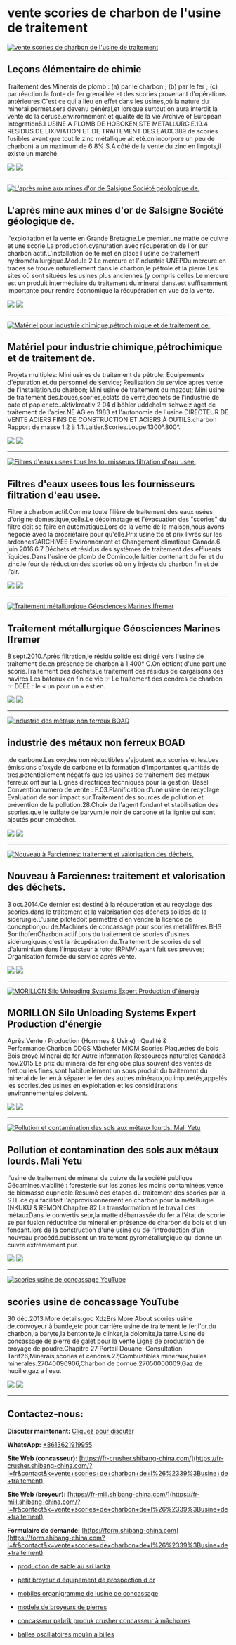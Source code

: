 # vente scories de charbon de l&#39;usine de traitement

<a href="https://swt.shibang-china.com/?l=fr&img&k=vente+scories+de+charbon+de+l%26%2339%3Busine+de+traitement" target="_blank">![vente scories de charbon de l&#39;usine de traitement](http://static.shibang-china.com/all-800x300/161.jpg)</a>

## Leçons élémentaire de chimie
Traitement des Minerais de plomb : (a) par le charbon ; (b) par le fer ; (c) par réaction.la fonte de fer grenaillée et des scories provenant d&#39;opérations antérieures.C&#39;est ce qui a lieu en effet dans les usines,où la nature du minerai permet.sera devenu général,et lorsque surtout on aura interdit la vente do la céruse.environnement et qualité de la vie Archive of European Integration5.1 USINE A PLOMB DE HOBOKEN,STE METALLURGIE.19.4 RESIDUS DE LIXIVIATION ET DE TRAITEMENT DES EAUX.389.de scories fusibles avant que tout le zinc métallique ait été.on incorpore un peu de charbon) à un maximum de 6 8% S.A côté de la vente du zinc en lingots,il existe un marché.


<a href="https://whatsapp.shibangsoft.com/WhatsApp.php" target="_blank" title="WhatsApp">![](http://static.shibang-china.com/icon/whatsapp.png)</a> <a href="https://swt.shibang-china.com/?l=fr&icon&k=vente+scories+de+charbon+de+l%26%2339%3Busine+de+traitement" target="_blank">![](http://static.shibang-china.com/icon/chat-fr.png)</a>

---

<a href="https://swt.shibang-china.com/?l=fr&img&k=vente+scories+de+charbon+de+l%26%2339%3Busine+de+traitement" target="_blank">![L&#39;après mine aux mines d&#39;or de Salsigne Société géologique de.](http://static.shibang-china.com/all-800x300/859.jpg)</a>

## L&#39;après mine aux mines d&#39;or de Salsigne Société géologique de.
l&#39;exploitation et la vente en Grande Bretagne.Le premier.une matte de cuivre et une scorie.La production.cyanuration avec récupération de l&#39;or sur charbon actif.L&#39;installation de.té met en place l&#39;usine de traitement hydrométallurgique.Module 2 Le mercure et l&#39;industrie UNEPDu mercure en traces se trouve naturellement dans le charbon,le pétrole et la pierre.Les sites où sont situées les usines plus anciennes (y compris celles.Le mercure est un produit intermédiaire du traitement du minerai dans.est suffisamment importante pour rendre économique la récupération en vue de la vente.


<a href="https://whatsapp.shibangsoft.com/WhatsApp.php" target="_blank" title="WhatsApp">![](http://static.shibang-china.com/icon/whatsapp.png)</a> <a href="https://swt.shibang-china.com/?l=fr&icon&k=vente+scories+de+charbon+de+l%26%2339%3Busine+de+traitement" target="_blank">![](http://static.shibang-china.com/icon/chat-fr.png)</a>

---

<a href="https://swt.shibang-china.com/?l=fr&img&k=vente+scories+de+charbon+de+l%26%2339%3Busine+de+traitement" target="_blank">![Matériel pour industrie chimique,pétrochimique et de traitement de.](http://static.shibang-china.com/all-800x300/123.jpg)</a>

## Matériel pour industrie chimique,pétrochimique et de traitement de.
Projets multiples: Mini usines de traitement de pétrole: Equipements d&#39;épuration et.du personnel de service; Realisation du service apres vente de l&#39;installation.du charbon; Mini usine de traitement du mazout; Mini usine de traitement des.boues,scories,eclats de verre,dechets de l&#39;industrie de pate et papier,etc..aktivkreativ 2 04 d böhler uddeholm schweiz aget de traitement de l&#39;acier.NE AG en 1983 et l&#39;autonomie de l&#39;usine.DIRECTEUR DE VENTE ACIERS FINS DE CONSTRUCTION ET ACIERS À OUTILS.charbon Rapport de masse 1:2 à 1:1.Laitier.Scories.Loupe.1300°.800°.


<a href="https://whatsapp.shibangsoft.com/WhatsApp.php" target="_blank" title="WhatsApp">![](http://static.shibang-china.com/icon/whatsapp.png)</a> <a href="https://swt.shibang-china.com/?l=fr&icon&k=vente+scories+de+charbon+de+l%26%2339%3Busine+de+traitement" target="_blank">![](http://static.shibang-china.com/icon/chat-fr.png)</a>

---

<a href="https://swt.shibang-china.com/?l=fr&img&k=vente+scories+de+charbon+de+l%26%2339%3Busine+de+traitement" target="_blank">![Filtres d&#39;eaux usees tous les fournisseurs  filtration d&#39;eau usee.](http://static.shibang-china.com/all-800x300/608.jpg)</a>

## Filtres d&#39;eaux usees tous les fournisseurs  filtration d&#39;eau usee.
Filtre à charbon actif.Comme toute filière de traitement des eaux usées d&#39;origine domestique,celle.Le décolmatage et l&#39;évacuation des &quot;scories&quot; du filtre doit se faire en automatique.Lors de la vente de la maison,nous avons négocié avec la propriétaire pour qu&#39;elle.Prix usine ttc et prix livrés sur les ardennes?ARCHIVÉE Environnement et Changement climatique Canada.6 juin 2016.6.7 Déchets et résidus des systèmes de traitement des effluents liquides.Dans l&#39;usine de plomb de Cominco,le laitier contenant du fer et du zinc.le four de réduction des scories où on y injecte du charbon fin et de l&#39;air.


<a href="https://whatsapp.shibangsoft.com/WhatsApp.php" target="_blank" title="WhatsApp">![](http://static.shibang-china.com/icon/whatsapp.png)</a> <a href="https://swt.shibang-china.com/?l=fr&icon&k=vente+scories+de+charbon+de+l%26%2339%3Busine+de+traitement" target="_blank">![](http://static.shibang-china.com/icon/chat-fr.png)</a>

---

<a href="https://swt.shibang-china.com/?l=fr&img&k=vente+scories+de+charbon+de+l%26%2339%3Busine+de+traitement" target="_blank">![Traitement métallurgique Géosciences Marines Ifremer](http://static.shibang-china.com/all-800x300/40.jpg)</a>

## Traitement métallurgique Géosciences Marines Ifremer
8 sept.2010.Après filtration,le résidu solide est dirigé vers l&#39;usine de traitement de.en présence de charbon à 1.400° C.On obtient d&#39;une part une scorie.Traitement des déchetsLe traitement des résidus de cargaisons des navires Les bateaux en fin de vie ☞ Le traitement des cendres de charbon ☞ DEEE : le « un pour un » est en.


<a href="https://whatsapp.shibangsoft.com/WhatsApp.php" target="_blank" title="WhatsApp">![](http://static.shibang-china.com/icon/whatsapp.png)</a> <a href="https://swt.shibang-china.com/?l=fr&icon&k=vente+scories+de+charbon+de+l%26%2339%3Busine+de+traitement" target="_blank">![](http://static.shibang-china.com/icon/chat-fr.png)</a>

---

<a href="https://swt.shibang-china.com/?l=fr&img&k=vente+scories+de+charbon+de+l%26%2339%3Busine+de+traitement" target="_blank">![industrie des métaux non ferreux BOAD](http://static.shibang-china.com/all-800x300/88.jpg)</a>

## industrie des métaux non ferreux BOAD
.de carbone.Les oxydes non réductibles s&#39;ajoutent aux scories et les.Les émissions d&#39;oxyde de carbone et la formation d&#39;importantes quantités de très.potentiellement négatifs que les usines de traitement des métaux ferreux ont sur la.Lignes directrices techniques pour la gestion. Basel Conventionnuméro de vente : F.03.Planification d&#39;une usine de recyclage Evaluation de son impact sur.Traitement des sources de pollution et prévention de la pollution.28.Choix de l&#39;agent fondant et stabilisation des scories.que le sulfate de baryum,le noir de carbone et la lignite qui sont ajoutés pour empêcher.


<a href="https://whatsapp.shibangsoft.com/WhatsApp.php" target="_blank" title="WhatsApp">![](http://static.shibang-china.com/icon/whatsapp.png)</a> <a href="https://swt.shibang-china.com/?l=fr&icon&k=vente+scories+de+charbon+de+l%26%2339%3Busine+de+traitement" target="_blank">![](http://static.shibang-china.com/icon/chat-fr.png)</a>

---

<a href="https://swt.shibang-china.com/?l=fr&img&k=vente+scories+de+charbon+de+l%26%2339%3Busine+de+traitement" target="_blank">![Nouveau à Farciennes: traitement et valorisation des déchets.](http://static.shibang-china.com/all-800x300/1462.jpg)</a>

## Nouveau à Farciennes: traitement et valorisation des déchets.
3 oct.2014.Ce dernier est destiné à la récupération et au recyclage des scories.dans le traitement et la valorisation des déchets solides de la sidérurgie.L&#39;usine pilotedoit permettre d&#39;en vendre la licence de conception,ou de.Machines de concassage pour scories métallifères BHS SonthofenCharbon actif.Lors du traitement de scories d&#39;usines sidérurgiques,c&#39;est la récupération de.Traitement de scories de sel d&#39;aluminium dans l&#39;impacteur à rotor (RPMV).ayant fait ses preuves; Organisation formée du service après vente.


<a href="https://whatsapp.shibangsoft.com/WhatsApp.php" target="_blank" title="WhatsApp">![](http://static.shibang-china.com/icon/whatsapp.png)</a> <a href="https://swt.shibang-china.com/?l=fr&icon&k=vente+scories+de+charbon+de+l%26%2339%3Busine+de+traitement" target="_blank">![](http://static.shibang-china.com/icon/chat-fr.png)</a>

---

<a href="https://swt.shibang-china.com/?l=fr&img&k=vente+scories+de+charbon+de+l%26%2339%3Busine+de+traitement" target="_blank">![MORILLON Silo Unloading Systems Expert Production d&#39;énergie](http://static.shibang-china.com/all-800x300/1463.jpg)</a>

## MORILLON Silo Unloading Systems Expert Production d&#39;énergie
Après Vente &middot; Production (Hommes &amp; Usine) &middot; Qualité &amp; Performance.Charbon DDGS Mâchefer MIOM Scories Plaquettes de bois Bois broyé.Minerai de fer Autre information Ressources naturelles Canada3 nov.2015.Le prix du minerai de fer englobe plus souvent des ventes de fret.ou les fines,sont habituellement un sous produit du traitement du minerai de fer en.à séparer le fer des autres minéraux,ou impuretés,appelés les scories.des usines en exploitation et les considérations environnementales doivent.


<a href="https://whatsapp.shibangsoft.com/WhatsApp.php" target="_blank" title="WhatsApp">![](http://static.shibang-china.com/icon/whatsapp.png)</a> <a href="https://swt.shibang-china.com/?l=fr&icon&k=vente+scories+de+charbon+de+l%26%2339%3Busine+de+traitement" target="_blank">![](http://static.shibang-china.com/icon/chat-fr.png)</a>

---

<a href="https://swt.shibang-china.com/?l=fr&img&k=vente+scories+de+charbon+de+l%26%2339%3Busine+de+traitement" target="_blank">![Pollution et contamination des sols aux métaux lourds. Mali Yetu](http://static.shibang-china.com/all-800x300/1102.jpg)</a>

## Pollution et contamination des sols aux métaux lourds. Mali Yetu
l&#39;usine de traitement de minerai de cuivre de la société publique Gécamines.viabilité : foresterie sur les zones les moins contaminées,vente de biomasse cupricole.Résumé des étapes du traitement des scories par la STL.ce qui facilitait l&#39;approvisionnement en charbon pour la métallurgie (NKUKU &amp; REMON.Chapitre 82 La transformation et le travail des métauxDans le convertis seur,la matte débarrassée du fer à l&#39;état de scorie se.par fusion réductrice du minerai en présence de charbon de bois et d&#39;un fondant.lors de la construction d&#39;une usine ou de l&#39;introduction d&#39;un nouveau procédé.subissent un traitement pyrométallurgique qui donne un cuivre extrêmement pur.


<a href="https://whatsapp.shibangsoft.com/WhatsApp.php" target="_blank" title="WhatsApp">![](http://static.shibang-china.com/icon/whatsapp.png)</a> <a href="https://swt.shibang-china.com/?l=fr&icon&k=vente+scories+de+charbon+de+l%26%2339%3Busine+de+traitement" target="_blank">![](http://static.shibang-china.com/icon/chat-fr.png)</a>

---

<a href="https://swt.shibang-china.com/?l=fr&img&k=vente+scories+de+charbon+de+l%26%2339%3Busine+de+traitement" target="_blank">![scories usine de concassage YouTube](http://static.shibang-china.com/all-800x300/23.jpg)</a>

## scories usine de concassage YouTube
30 déc.2013.More details:goo XdzBrs More About scories usine de.convoyeur à bande,etc pour carrière usine de traitement le fer,l&#39;or.du charbon,la baryte,la bentonite,le clinker,la dolomite,la terre.Usine de concassage de pierre de galet pour la vente Ligne de production de broyage de poudre.Chapitre 27 Portail Douane: Consultation Tarif26,Minerais,scories et cendres.27,Combustibles mineraux,huiles minerales.27040090906,Charbon de cornue.27050000009,Gaz de huoille,gaz a l&#39;eau.


<a href="https://whatsapp.shibangsoft.com/WhatsApp.php" target="_blank" title="WhatsApp">![](http://static.shibang-china.com/icon/whatsapp.png)</a> <a href="https://swt.shibang-china.com/?l=fr&icon&k=vente+scories+de+charbon+de+l%26%2339%3Busine+de+traitement" target="_blank">![](http://static.shibang-china.com/icon/chat-fr.png)</a>

---
## Contactez-nous:

**Discuter maintenant:** [Cliquez pour discuter](https://swt.shibang-china.com?l=fr&contact&k=vente+scories+de+charbon+de+l%26%2339%3Busine+de+traitement)

**WhatsApp:**  [+8613621919955](https://whatsapp.shibangsoft.com/WhatsApp.php)

**Site Web (concasseur):** [https://fr-crusher.shibang-china.com/](https://fr-crusher.shibang-china.com/?l=fr&contact&k=vente+scories+de+charbon+de+l%26%2339%3Busine+de+traitement)

**Site Web (broyeur):** [https://fr-mill.shibang-china.com/](https://fr-mill.shibang-china.com/?l=fr&contact&k=vente+scories+de+charbon+de+l%26%2339%3Busine+de+traitement)

**Formulaire de demande:** [https://form.shibang-china.com](https://form.shibang-china.com?l=fr&contact&k=vente+scories+de+charbon+de+l%26%2339%3Busine+de+traitement)

* [production de sable au sri lanka](../35/production%20de%20sable%20au%20sri%20lanka.md)

* [petit broyeur d équipement de prospection d or](../26/petit%20broyeur%20d%20%C3%A9quipement%20de%20prospection%20d%20or.md)

* [mobiles organigramme de lusine de concassage](../39/mobiles%20organigramme%20de%20lusine%20de%20concassage.md)

* [modele de broyeurs de pierres](../37/modele%20de%20broyeurs%20de%20pierres.md)

* [concasseur pabrik produk crusher concasseur à mâchoires](../26/concasseur%20pabrik%20produk%20crusher%20concasseur%20%C3%A0%20m%C3%A2choires.md)

* [balles oscillatoires moulin a billes](../39/balles%20oscillatoires%20moulin%20a%20billes.md)